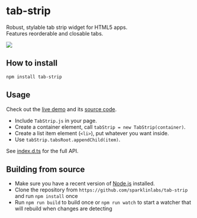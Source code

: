 # tab-strip

Robust, stylable tab strip widget for HTML5 apps.  
Features reorderable and closable tabs.

[![](http://i.imgur.com/eKh9szK.gif)](http://sparklinlabs.github.io/tab-strip/)

## How to install

    npm install tab-strip

## Usage

Check out the [live demo](http://sparklinlabs.github.io/tab-strip/) and its [source code](https://github.com/sparklinlabs/tab-strip/blob/master/src/index.jade).

 * Include ``TabStrip.js`` in your page.
 * Create a container element, call ``tabStrip = new TabStrip(container)``.
 * Create a list item element (``<li>``), put whatever you want inside.
 * Use ``tabStrip.tabsRoot.appendChild(item)``.

See [index.d.ts](https://github.com/sparklinlabs/tab-strip/blob/master/index.d.ts) for the full API.

## Building from source

 * Make sure you have a recent version of [Node.js](http://nodejs.org/) installed.
 * Clone the repository from `https://github.com/sparklinlabs/tab-strip` and run `npm install` once
 * Run `npm run build` to build once or `npm run watch` to start a watcher that will rebuild when changes are detecting
